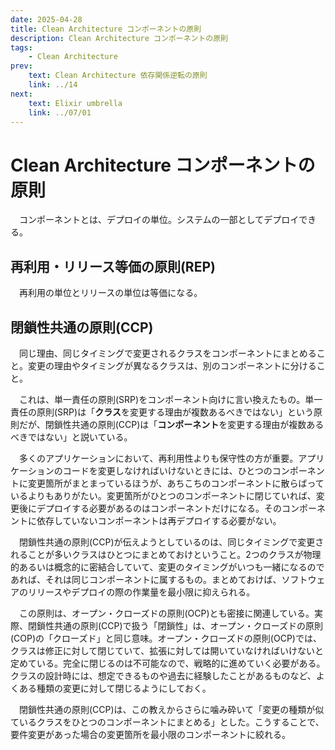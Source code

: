 ```yaml
---
date: 2025-04-28
title: Clean Architecture コンポーネントの原則
description: Clean Architecture コンポーネントの原則
tags: 
    - Clean Architecture
prev:
    text: Clean Architecture 依存関係逆転の原則
    link: ../14
next:
    text: Elixir umbrella
    link: ../07/01
---
```


# Clean Architecture コンポーネントの原則

&emsp;コンポーネントとは、デプロイの単位。システムの一部としてデプロイできる。

## 再利用・リリース等価の原則(REP)

&emsp;再利用の単位とリリースの単位は等価になる。

## 閉鎖性共通の原則(CCP)

&emsp;同じ理由、同じタイミングで変更されるクラスをコンポーネントにまとめること。変更の理由やタイミングが異なるクラスは、別のコンポーネントに分けること。

&emsp;これは、単一責任の原則(SRP)をコンポーネント向けに言い換えたもの。単一責任の原則(SRP)は「**クラス**を変更する理由が複数あるべきではない」という原則だが、閉鎖性共通の原則(CCP)は「**コンポーネント**を変更する理由が複数あるべきではない」と説いている。

&emsp;多くのアプリケーションにおいて、再利用性よりも保守性の方が重要。アプリケーションのコードを変更しなければいけないときには、ひとつのコンポーネントに変更箇所がまとまっているほうが、あちこちのコンポーネントに散らばっているよりもありがたい。変更箇所がひとつのコンポーネントに閉じていれば、変更後にデプロイする必要があるのはコンポーネントだけになる。そのコンポーネントに依存していないコンポーネントは再デプロイする必要がない。

&emsp;閉鎖性共通の原則(CCP)が伝えようとしているのは、同じタイミングで変更されることが多いクラスはひとつにまとめておけということ。2つのクラスが物理的あるいは概念的に密結合していて、変更のタイミングがいつも一緒になるのであれば、それは同じコンポーネントに属するもの。まとめておけば、ソフトウェアのリリースやデプロイの際の作業量を最小限に抑えられる。

&emsp;この原則は、オープン・クローズドの原則(OCP)とも密接に関連している。実際、閉鎖性共通の原則(CCP)で扱う「閉鎖性」は、オープン・クローズドの原則(COP)の「クローズド」と同じ意味。オープン・クローズドの原則(OCP)では、クラスは修正に対して閉じていて、拡張に対しては開いていなければいけないと定めている。完全に閉じるのは不可能なので、戦略的に進めていく必要がある。クラスの設計時には、想定できるものや過去に経験したことがあるものなど、よくある種類の変更に対して閉じるようにしておく。

&emsp;閉鎖性共通の原則(CCP)は、この教えからさらに噛み砕いて「変更の種類が似ているクラスをひとつのコンポーネントにまとめる」とした。こうすることで、要件変更があった場合の変更箇所を最小限のコンポーネントに絞れる。